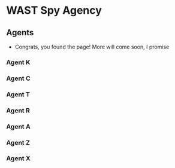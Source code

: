
# WAST Spy Agency

## Agents
* Congrats, you found the page! More will come soon, I promise
### Agent K
### Agent C
### Agent T
### Agent R
### Agent A
### Agent Z
### Agent X


